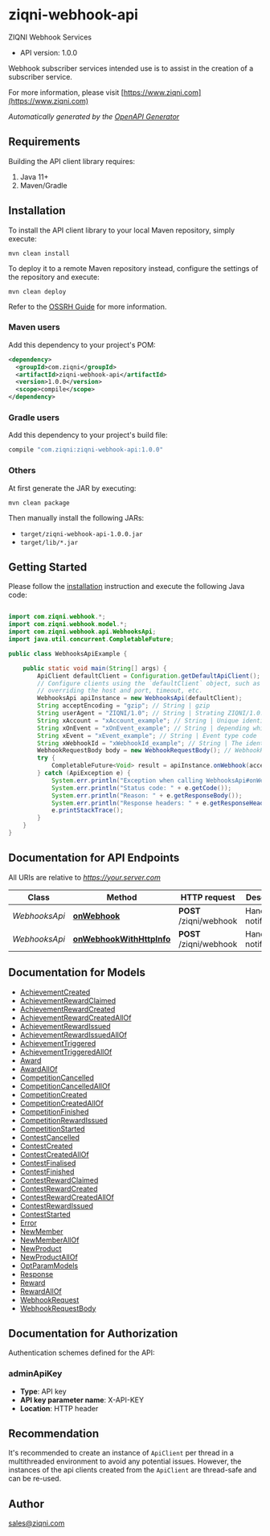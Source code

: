 # ziqni-webhook-api

ZIQNI Webhook Services

- API version: 1.0.0

Webhook subscriber services intended use is to assist in the creation of a subscriber service.

  For more information, please visit [https://www.ziqni.com](https://www.ziqni.com)

*Automatically generated by the [OpenAPI Generator](https://openapi-generator.tech)*

## Requirements

Building the API client library requires:

1. Java 11+
2. Maven/Gradle

## Installation

To install the API client library to your local Maven repository, simply execute:

```shell
mvn clean install
```

To deploy it to a remote Maven repository instead, configure the settings of the repository and execute:

```shell
mvn clean deploy
```

Refer to the [OSSRH Guide](http://central.sonatype.org/pages/ossrh-guide.html) for more information.

### Maven users

Add this dependency to your project's POM:

```xml
<dependency>
  <groupId>com.ziqni</groupId>
  <artifactId>ziqni-webhook-api</artifactId>
  <version>1.0.0</version>
  <scope>compile</scope>
</dependency>
```

### Gradle users

Add this dependency to your project's build file:

```groovy
compile "com.ziqni:ziqni-webhook-api:1.0.0"
```

### Others

At first generate the JAR by executing:

```shell
mvn clean package
```

Then manually install the following JARs:

- `target/ziqni-webhook-api-1.0.0.jar`
- `target/lib/*.jar`

## Getting Started

Please follow the [installation](#installation) instruction and execute the following Java code:

```java

import com.ziqni.webhook.*;
import com.ziqni.webhook.model.*;
import com.ziqni.webhook.api.WebhooksApi;
import java.util.concurrent.CompletableFuture;

public class WebhooksApiExample {

    public static void main(String[] args) {
        ApiClient defaultClient = Configuration.getDefaultApiClient();
        // Configure clients using the `defaultClient` object, such as
        // overriding the host and port, timeout, etc.
        WebhooksApi apiInstance = new WebhooksApi(defaultClient);
        String acceptEncoding = "gzip"; // String | gzip
        String userAgent = "ZIQNI/1.0"; // String | Strating ZIQNI/1.0.0
        String xAccount = "xAccount_example"; // String | Unique identifier of your account
        String xOnEvent = "xOnEvent_example"; // String | depending which webhook you are selecting
        String xEvent = "xEvent_example"; // String | Event type code
        String xWebhookId = "xWebhookId_example"; // String | The identifier of this webhook 
        WebhookRequestBody body = new WebhookRequestBody(); // WebhookRequestBody | Retrieve Products from Ziqni database by unique Product ID's or any other POST body parameters using the POST method
        try {
            CompletableFuture<Void> result = apiInstance.onWebhook(acceptEncoding, userAgent, xAccount, xOnEvent, xEvent, xWebhookId, body);
        } catch (ApiException e) {
            System.err.println("Exception when calling WebhooksApi#onWebhook");
            System.err.println("Status code: " + e.getCode());
            System.err.println("Reason: " + e.getResponseBody());
            System.err.println("Response headers: " + e.getResponseHeaders());
            e.printStackTrace();
        }
    }
}

```

## Documentation for API Endpoints

All URIs are relative to *https://your.server.com*

Class | Method | HTTP request | Description
------------ | ------------- | ------------- | -------------
*WebhooksApi* | [**onWebhook**](docs/WebhooksApi.md#onWebhook) | **POST** /ziqni/webhook | Handle notifications
*WebhooksApi* | [**onWebhookWithHttpInfo**](docs/WebhooksApi.md#onWebhookWithHttpInfo) | **POST** /ziqni/webhook | Handle notifications


## Documentation for Models

 - [AchievementCreated](docs/AchievementCreated.md)
 - [AchievementRewardClaimed](docs/AchievementRewardClaimed.md)
 - [AchievementRewardCreated](docs/AchievementRewardCreated.md)
 - [AchievementRewardCreatedAllOf](docs/AchievementRewardCreatedAllOf.md)
 - [AchievementRewardIssued](docs/AchievementRewardIssued.md)
 - [AchievementRewardIssuedAllOf](docs/AchievementRewardIssuedAllOf.md)
 - [AchievementTriggered](docs/AchievementTriggered.md)
 - [AchievementTriggeredAllOf](docs/AchievementTriggeredAllOf.md)
 - [Award](docs/Award.md)
 - [AwardAllOf](docs/AwardAllOf.md)
 - [CompetitionCancelled](docs/CompetitionCancelled.md)
 - [CompetitionCancelledAllOf](docs/CompetitionCancelledAllOf.md)
 - [CompetitionCreated](docs/CompetitionCreated.md)
 - [CompetitionCreatedAllOf](docs/CompetitionCreatedAllOf.md)
 - [CompetitionFinished](docs/CompetitionFinished.md)
 - [CompetitionRewardIssued](docs/CompetitionRewardIssued.md)
 - [CompetitionStarted](docs/CompetitionStarted.md)
 - [ContestCancelled](docs/ContestCancelled.md)
 - [ContestCreated](docs/ContestCreated.md)
 - [ContestCreatedAllOf](docs/ContestCreatedAllOf.md)
 - [ContestFinalised](docs/ContestFinalised.md)
 - [ContestFinished](docs/ContestFinished.md)
 - [ContestRewardClaimed](docs/ContestRewardClaimed.md)
 - [ContestRewardCreated](docs/ContestRewardCreated.md)
 - [ContestRewardCreatedAllOf](docs/ContestRewardCreatedAllOf.md)
 - [ContestRewardIssued](docs/ContestRewardIssued.md)
 - [ContestStarted](docs/ContestStarted.md)
 - [Error](docs/Error.md)
 - [NewMember](docs/NewMember.md)
 - [NewMemberAllOf](docs/NewMemberAllOf.md)
 - [NewProduct](docs/NewProduct.md)
 - [NewProductAllOf](docs/NewProductAllOf.md)
 - [OptParamModels](docs/OptParamModels.md)
 - [Response](docs/Response.md)
 - [Reward](docs/Reward.md)
 - [RewardAllOf](docs/RewardAllOf.md)
 - [WebhookRequest](docs/WebhookRequest.md)
 - [WebhookRequestBody](docs/WebhookRequestBody.md)


## Documentation for Authorization

Authentication schemes defined for the API:
### adminApiKey


- **Type**: API key
- **API key parameter name**: X-API-KEY
- **Location**: HTTP header


## Recommendation

It's recommended to create an instance of `ApiClient` per thread in a multithreaded environment to avoid any potential issues.
However, the instances of the api clients created from the `ApiClient` are thread-safe and can be re-used.

## Author

sales@ziqni.com

